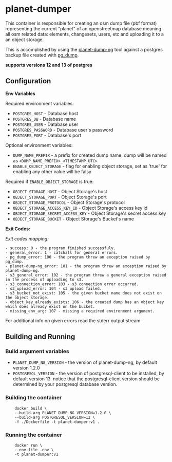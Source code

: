 # planet-dumper
This container is responsible for creating an osm dump file (pbf format) representing the current "planet" of an openstreetmap database meaning all osm related data: elements, changesets, users, etc and uploading it to a an object storage.

This is accomplished by using the [planet-dump-ng](https://github.com/zerebubuth/planet-dump-ng) tool against a postgres backup file created with [pg_dump](https://www.postgresql.org/docs/current/app-pgdump.html).

**supports versions 12 and 13 of postgres**

## Configuration

**Env Variables**

Required environment variables:

- `POSTGRES_HOST` - Database host
- `POSTGRES_DB` - Database name
- `POSTGRES_USER` - Database user
- `POSTGRES_PASSWORD` - Database user's password
- `POSTGRES_PORT` - Database's port

Optional environment variables:

- `DUMP_NAME_PREFIX` - a prefix for created dump name. dump will be named as `<DUMP_NAME_PREFIX>_<TIMESTAMP_UTC>`
- `ENABLE_OBJECT_STORAGE` - flag for enabling object storage, set as 'true' for enabling any other value will be falsy

Required if `ENABLE_OBJECT_STORAGE` is true:

- `OBJECT_STORAGE_HOST` - Object Storage's host
- `OBJECT_STORAGE_PORT` - Object Storage's port
- `OBJECT_STORAGE_PROTOCOL` - Object Storage's protocol
- `OBJECT_STORAGE_ACCESS_KEY_ID` - Object Storage's access key id
- `OBJECT_STORAGE_SECRET_ACCESS_KEY` - Object Storage's secret access key
- `OBJECT_STORAGE_BUCKET` - Object Storage's Bucket's name

**Exit Codes:**

*Exit codes mapping:*

    - success: 0 - the program finished successfuly.
    - general_error: 1 - catchall for general errors.
    - pg_dump_error: 100 - the program threw an exception raised by pg_dump.
    - planet-dump-ng_error: 101 - the program threw an exception raised by planet-dump-ng.
    - s3_general_error: 102 - the program threw a general exception raised in the process of uploading to s3.
    - s3_connection_error: 103 - s3 connection error occurred.
    - s3_upload_error: 104 - s3 upload failed.
    - s3_bucket_not_exist: 105 - the given bucket name does not exist on the object storage.
    - object_key_already_exists: 106 - the created dump has an object key which does already exist on the bucket.
    - missing_env_arg: 107 - missing a required environment argument.

For additional info on given errors read the stderr output stream

## Building and Running

### Build argument variables
- `PLANET_DUMP_NG_VERSION` - the version of planet-dump-ng, by default version 1.2.0
- `POSTGRESQL_VERSION` - the version of postgresql-client to be installed, by default version 13.
notice that the postgresql-client version should be determined by your postgresql database version.

### Building the container

```
    docker build \
    --build-arg PLANET_DUMP_NG_VERSION=1.2.0 \
    --build-arg POSTGRESQL_VERSION=12 \
    -f ./Dockerfile -t planet-dumper:v1 .
```

### Running the container

```
    docker run \
    --env-file .env \
    -t planet-dumper:v1
```